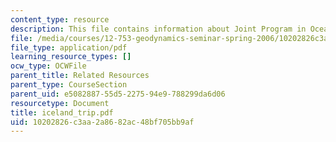 ```yaml
---
content_type: resource
description: This file contains information about Joint Program in Oceanography.
file: /media/courses/12-753-geodynamics-seminar-spring-2006/10202826c3aa2a8682ac48bf705bb9af_iceland_trip.pdf
file_type: application/pdf
learning_resource_types: []
ocw_type: OCWFile
parent_title: Related Resources
parent_type: CourseSection
parent_uid: e5082887-55d5-2275-94e9-788299da6d06
resourcetype: Document
title: iceland_trip.pdf
uid: 10202826-c3aa-2a86-82ac-48bf705bb9af
---
```

